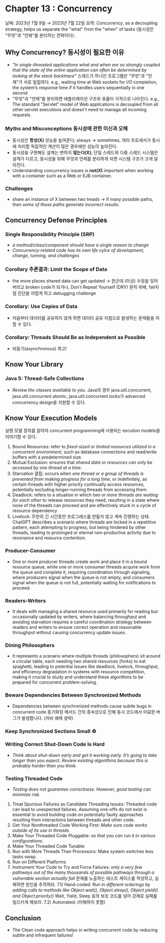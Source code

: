 # Chapter 13 : Concurrency

날짜: 2023년 7월 9일 → 2023년 7월 22일
요약: _Concurrency_, as a decoupling strategy, helps us separate the "what" from the "when" of tasks (동시성은 "무엇"과 "언제"를 분리하는 전략이다).

## Why Concurrency? 동시성이 필요한 이유

- _"In single-threaded applications what and when are so strongly coupled that the
  state of the entire application can often be determined by looking at the stack backtrace"_ 스레드가 하나인 프로그램은 "무엇"과 "언제"가 서로 밀접하다. e.g., waiting time at Web sockets for I/O completion, the system’s response time if it handles users sequentially in one second
- "무엇"과 "언제"를 분리하면 애플리케이션 구조와 효율이 극적으로 나아진다. e.g., The standard "Servlet" model of Web applications is decoupled from all other servlet executions and doesn't need to manage all incoming requests.

### Myths and Misconceptions 동시성에 관한 미신과 오해

- 동시성은 **항상(X)** 성능을 높여준다; always -> sometimes, 여러 프로세서가 동시에 처리할 독립적인 계산이 많은 경우에만 성능이 높아진다.
- 동시성을 구현해도 설계는 변하지 **않는다(X)**; 단일 스레드와 다중 스레드 시스템은 설계가 다르고, 동시성을 위해 무엇과 언제를 분리하게 되면 시스템 구조가 크게 달라진다.
- Understanding concurrency issues is **not(X)** important when working with a container such as a Web or EJB container.

### Challenges

- share an instance of X between two treads -> if many possible paths, then _some of those paths generate incorrect results_.

## Concurrency Defense Principles

### Single Responsibility Principle (SRP)

- _a method/class/component should have a single reason to change_
- _Concurrency-related code has its own life cylce of development, change, tunning, and challenges_

### Corollary 추론결과: Limit the Scope of Data

- the more places shared data can get updated -> 한군데 (이상) 수정을 잊어버리고 broken code가 되거나, Don't Repeat Yourself (DRY) 원칙 위배, fail지점 진단을 어렵게 하고 debugging challenge

### Corollary: Use Copies of Data

- 처음부터 데이터를 공유하지 않게 하면 데이터 공유 지점으로 발생하는 문제들을 피할 수 있다.

### Corollary: Threads Should Be as Independent as Possible

- 비동기(asynchronous) 최고!

## Know Your Library

### Java 5: Thread-Safe Collections

- _Review the classes available to you._ Java의 경우 java.util.concurrent, java.util.concurrent.atomic, java.util.concurrent.locks가 advanced concurrency design을 지원할 수 있다.

## Know Your Execution Models

실행 모델 정의를 알아야 concurrent programming에 사용되는 excution models을 이야기할 수 있다.

1. Bound Resources: refer to _fixed-sized or limited resources utilized in a concurrent environment_, such as database connections and read/write buffers with a predetermined size.
2. Mutual Exclusion: ensures that _shared data or resources can only be accessed by one thread at a time_.
3. Starvation 결핍: occurs when _one thread or a group of threads is prevented from making progress for a long time_, or indefinitely, as certain threads with higher priority continually access resources, potentially excluding longer-running threads from accessing them.
4. Deadlock: refers to a situation in which _two or more threads are waiting for each other_ to release resources they need, resulting in a state where none of the threads can proceed and are effectively stuck in a cycle of resource dependency
5. Livelock: 무한히 긴 시간동안 프로그레스를 만들지 않고 계속 진행하는 상태. ChatGPT describes a scenario where threads are locked in a repetitive pattern, each attempting to progress, but being hindered by other threads, leading to prolonged or eternal non-productive activity due to resonance and resource contention.

### Producer-Consumer

- One or more producer threads create work and place it in a bound resource queue, while one or more consumer threads acquire work from the queue and complete it, requiring coordination through signaling, where producers signal when the queue is not empty, and consumers signal when the queue is not full, potentially waiting for notifications to proceed.

### Readers-Writers

- It deals with managing a shared resource used primarily for reading but occasionally updated by writers, where balancing throughput and avoiding starvation requires a careful coordination strategy between readers and writers to ensure correct operation and reasonable throughput without causing concurrency update issues.

### Dining Philosophers

- It represents a scenario where multiple threads (philosophers) sit around a circular table, each needing two shared resources (forks) to eat spaghetti, leading to potential issues like deadlock, livelock, throughput, and efficiency degradation in systems with resource competition, making it crucial to study and understand these algorithms to be prepared for concurrent problem-solving.

### Beware Dependencies Between Synchronized Methods

- Dependencies between synchronized methods cause subtle bugs in concurrent code 동기화된 메서드 간의 종속성으로 인해 동시 코드에서 미묘한 버그가 발생합니다. (자바 예제 생략)

### Keep Synchronized Sections Small ♻

### Writing Correct Shut-Down Code Is Hard

- _Think about shut-down early and get it working early. It’s going to
  take longer than you expect. Review existing algorithms because this is probably harder
  than you think._

### Testing Threaded Code

- _Testing does not guarantee correctness. However, good testing can minimize risk._

1. Treat Spurious Failures as Candidate Threading Issues: Threaded code can lead to unexpected failures. Assuming one-offs do not exist is essential to avoid building code on potentially faulty approaches resulting from interactions between threads and other code.
2. Get Your Nonthreaded Code Working First: _Make sure code works outside
   of its use in threads._
3. Make Your Threaded Code Pluggable: _so that you can run it in various configurations._
4. Make Your Threaded Code Tunable
5. Run with More Threads Than Processors: Make system switches less tasks swap.
6. Run on Different Platforms
7. Instrument Your Code to Try and Force Failures: _only a very few pathways out of the many thousands of possible pathways through a vulnerable section actually fail_ 문제를 노출하는 테스트 케이스를 작성하고, 실패하면 원인을 추적하라.
   7.1) Hand-coded: _Run in different orderings by adding calls to methods like Object.wait(), Object.sleep(), Object.yield() and Object.priority()_ Wait, Yield, Sleep 등의 보조 코드를 넣어 강제로 실패를 일으키게 해보라.
   7.2) Automated: (이해하지 못함)

## Conclusion

- The Clean code approach helps in writing concurrent code by reducing subtle and infrequent failures!
